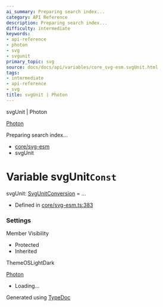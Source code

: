 ```yaml
---
ai_summary: Preparing search index...
category: API Reference
description: Preparing search index...
difficulty: intermediate
keywords:
- api-reference
- photon
- svg
- svgunit
primary_topic: svg
source: docs/docs/api/variables/core_svg-esm.svgUnit.html
tags:
- intermediate
- api-reference
- svg
title: svgUnit | Photon
---
```

svgUnit | Photon

[Photon](../index.md)




Preparing search index...

* [core/svg-esm](../modules/core_svg-esm.md)
* svgUnit

# Variable svgUnit`Const`

svgUnit: [SvgUnitConversion](../interfaces/core_svg-esm.SvgUnitConversion.md) = ...

* Defined in [core/svg-esm.ts:383](https://github.com/mwhite454/photon/blob/main/packages/photon/src/core/svg-esm.ts#L383)

### Settings

Member Visibility

* Protected
* Inherited

ThemeOSLightDark

[Photon](../index.md)

* Loading...

Generated using [TypeDoc](https://typedoc.org/)
